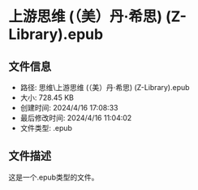 ﻿# 上游思维 (（美）丹·希思) (Z-Library).epub

## 文件信息
- 路径: 思维\上游思维 (（美）丹·希思) (Z-Library).epub
- 大小: 728.45 KB
- 创建时间: 2024/4/16 17:08:33
- 最后修改时间: 2024/4/16 11:04:02
- 文件类型: .epub

## 文件描述
这是一个.epub类型的文件。

